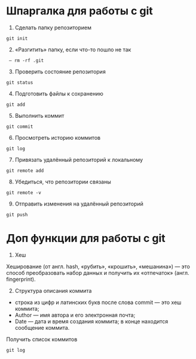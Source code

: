 # Шпаргалка для работы с git

1. Сделать папку репозиторием 

```
git init
```


2. «Разгитить» папку, если что-то пошло не так
```
 — rm -rf .git
```


3. Проверить состояние репозитория 
```
git status
```


4. Подготовить файлы к сохранению
```
git add
```


5. Выполнить коммит
```
git commit
```


6. Просмотреть историю коммитов
```
git log
```


7. Привязать удалённый репозиторий к локальному
```
git remote add
```


8. Убедиться, что репозитории связаны
```
git remote -v
```


9. Отправить изменения на удалённый репозиторий
```
git push
```

# Доп функции для работы с git

1. Хеш


Хеширование (от англ. hash, «рубить», «крошить», «мешанина») — это способ преобразовать набор данных и получить их «отпечаток» (англ. fingerprint).


2. Структура описания коммита


- строка из цифр и латинских букв после слова commit — это хеш коммита;
- Author — имя автора и его электронная почта;
- Date — дата и время создания коммита;
в конце находится сообщение коммита.


Получить список коммитов

```
git log
```




